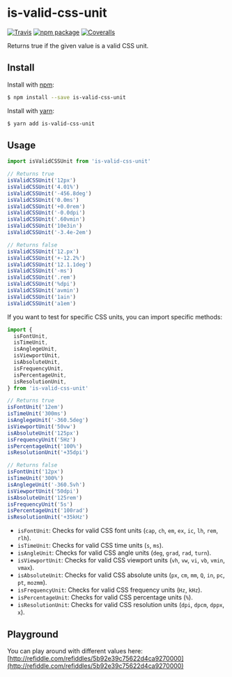 # is-valid-css-unit

[![Travis][build-badge]][build]
[![npm package][npm-badge]][npm]
[![Coveralls][coveralls-badge]][coveralls]

Returns true if the given value is a valid CSS unit.

## Install

Install with [npm](https://www.npmjs.com/):

```sh
$ npm install --save is-valid-css-unit
```

Install with [yarn](https://yarnpkg.com):

```sh
$ yarn add is-valid-css-unit
```

## Usage

```js
import isValidCSSUnit from 'is-valid-css-unit'

// Returns true
isValidCSSUnit('12px')
isValidCSSUnit('4.01%')
isValidCSSUnit('-456.8deg')
isValidCSSUnit('0.0ms')
isValidCSSUnit('+0.0rem')
isValidCSSUnit('-0.0dpi')
isValidCSSUnit('.60vmin')
isValidCSSUnit('10e3in')
isValidCSSUnit('-3.4e-2em')

// Returns false
isValidCSSUnit('12.px')
isValidCSSUnit('+-12.2%')
isValidCSSUnit('12.1.1deg')
isValidCSSUnit('-ms')
isValidCSSUnit('.rem')
isValidCSSUnit('%dpi')
isValidCSSUnit('avmin')
isValidCSSUnit('1ain')
isValidCSSUnit('a1em')
```

If you want to test for specific CSS units, you can import specific methods:

```js
import {
  isFontUnit,
  isTimeUnit,
  isAnglegeUnit,
  isViewportUnit,
  isAbsoluteUnit,
  isFrequencyUnit,
  isPercentageUnit,
  isResolutionUnit,
} from 'is-valid-css-unit'

// Returns true
isFontUnit('12em')
isTimeUnit('300ms')
isAnglegeUnit('-360.5deg')
isViewportUnit('50vw')
isAbsoluteUnit('125px')
isFrequencyUnit('5Hz')
isPercentageUnit('100%')
isResolutionUnit('+35dpi')

// Returns false
isFontUnit('12px')
isTimeUnit('300%')
isAnglegeUnit('-360.5vh')
isViewportUnit('50dpi')
isAbsoluteUnit('125rem')
isFrequencyUnit('5s')
isPercentageUnit('100rad')
isResolutionUnit('+35kHz')
```

- `isFontUnit`: Checks for valid CSS font units (`cap`, `ch`, `em`, `ex`, `ic`, `lh`, `rem`, `rlh`).
- `isTimeUnit`: Checks for valid CSS time units (`s`, `ms`).
- `isAngleUnit`: Checks for valid CSS angle units (`deg`, `grad`, `rad`, `turn`).
- `isViewportUnit`: Checks for valid CSS viewport units (`vh`, `vw`, `vi`, `vb`, `vmin`, `vmax`).
- `isAbsoluteUnit`: Checks for valid CSS absolute units (`px`, `cm`, `mm`, `Q`, `in`, `pc`, `pt`, `mozmm`).
- `isFrequencyUnit`: Checks for valid CSS frequency units (`Hz`, `kHz`).
- `isPercentageUnit`: Checks for valid CSS percentage units (`%`).
- `isResolutionUnit`: Checks for valid CSS resolution units (`dpi`, `dpcm`, `dppx`, `x`).

## Playground

You can play around with different values here: [http://refiddle.com/refiddles/5b92e39c75622d4ca9270000](http://refiddle.com/refiddles/5b92e39c75622d4ca9270000)

[build-badge]: https://img.shields.io/travis/user/repo/master.png?style=flat-square
[build]: https://travis-ci.org/user/repo
[npm-badge]: https://img.shields.io/npm/v/npm-package.png?style=flat-square
[npm]: https://www.npmjs.org/package/npm-package
[coveralls-badge]: https://img.shields.io/coveralls/user/repo/master.png?style=flat-square
[coveralls]: https://coveralls.io/github/user/repo
